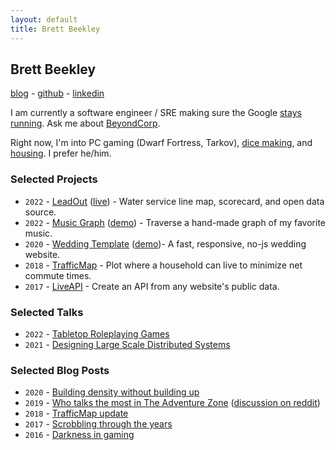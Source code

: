 ```yaml
---
layout: default
title: Brett Beekley
---
```

## Brett Beekley

[blog](https://blog.beekley.xyz) - [github](https://github.com/beekley) - [linkedin](https://www.linkedin.com/in/brettbeekley/)

I am currently a software engineer / SRE making sure the Google [stays running](https://landing.google.com/sre/). Ask me about [BeyondCorp](https://www.beyondcorp.com/).

Right now, I'm into PC gaming (Dwarf Fortress, Tarkov), [dice making](https://www.instagram.com/humorsdice/), and [housing](https://blog.beekley.xyz/Building-density-without-building-up/). I prefer he/him.

### Selected Projects

* `2022` - [LeadOut](https://github.com/BlueConduit/open-data-platform) ([live](https://leadout.blueconduit.com/)) - Water service line map, scorecard, and open data source.
* `2022` - [Music Graph](https://github.com/rec-soft/music-graph) ([demo](https://music.beekley.xyz/)) - Traverse a hand-made graph of my favorite music.
* `2020` - [Wedding Template](https://github.com/rec-soft/wedding-template) ([demo](https://rec-soft.github.io/wedding-template/))- A fast, responsive, no-js wedding website.
* `2018` - [TrafficMap](https://github.com/beekley/TrafficMap) - Plot where a household can live to minimize net commute times.
* `2017` - [LiveAPI](https://github.com/Live-API/LAPI-Server) - Create an API from any website's public data.

### Selected Talks

* `2022` - [Tabletop Roleplaying Games](https://www.youtube.com/watch?v=_qPVvlw6eNc)
* `2021` - [Designing Large Scale Distributed Systems](https://www.youtube.com/watch?v=znD4tfdUIFk)

### Selected Blog Posts

* `2020` - [Building density without building up](https://blog.beekley.xyz/Building-density-without-building-up/)
* `2019` - [Who talks the most in The Adventure Zone](https://blog.beekley.xyz/Who-Talks-Most-in-The-Adventure-Zone/) ([discussion on reddit](https://www.reddit.com/r/TheAdventureZone/comments/gp78y9/i_was_curious_how_much_everyone_talked_in_balance/))
* `2018` - [TrafficMap update](https://blog.beekley.xyz/traffic-map-update/)
* `2017` - [Scrobbling through the years](https://blog.beekley.xyz/scrobbling-through-the-years/)
* `2016` - [Darkness in gaming](https://blog.beekley.xyz/darkness-in-gaming/)
